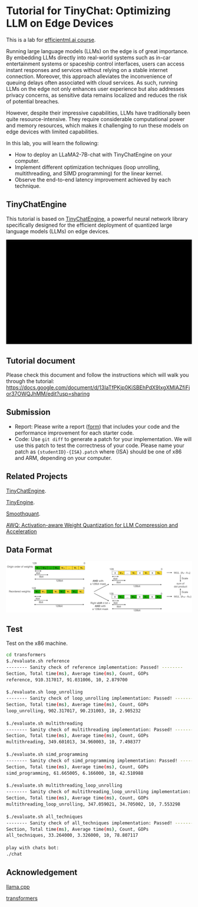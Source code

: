 # Tutorial for TinyChat: Optimizing LLM on Edge Devices

This is a lab for [efficientml.ai course](https://efficientml.ai/).

Running large language models (LLMs) on the edge is of great importance. By embedding LLMs directly into real-world systems such as in-car entertainment systems or spaceship control interfaces, users can access instant responses and services without relying on a stable internet connection. Moreover, this approach alleviates the inconvenience of queuing delays often associated with cloud services. As such, running LLMs on the edge not only enhances user experience but also addresses privacy concerns, as sensitive data remains localized and reduces the risk of potential breaches.

However, despite their impressive capabilities, LLMs have traditionally been quite resource-intensive. They require considerable computational power and memory resources, which makes it challenging to run these models on edge devices with limited capabilities.

In this lab, you will learn the following:
* How to deploy an LLaMA2-7B-chat with TinyChatEngine on your computer.
* Implement different optimization techniques (loop unrolling, multithreading, and SIMD programming) for the linear kernel.
* Observe the end-to-end latency improvement achieved by each technique.


## TinyChatEngine

This tutorial is based on [TinyChatEngine](https://github.com/mit-han-lab/TinyChatEngine), a powerful neural network library specifically designed for the efficient deployment of quantized large language models (LLMs) on edge devices. 

![demo](assets/figures/chat.gif)

## Tutorial document

Please check this document and follow the instructions which will walk you through the tutorial: https://docs.google.com/document/d/13IaTfPKjp0KiSBEhPdX9IxgXMIAZfiFjor37OWQJhMM/edit?usp=sharing

## Submission

* Report: Please write a report ([form](https://docs.google.com/document/d/17Z_ab8EhDvjcigLXdDqMqd2LTVsZ4CnpOYNkRTrnTmU/edit?usp=sharing)) that includes your code and the performance improvement for each starter code. 
* Code: Use `git diff` to generate a patch for your implementation. We will use this patch to test the correctness of your code. Please name your patch as `{studentID}-{ISA}.patch` where {ISA} should be one of x86 and ARM, depending on your computer.

## Related Projects

[TinyChatEngine](https://github.com/mit-han-lab/TinyChatEngine).

[TinyEngine](https://github.com/mit-han-lab/tinyengine).

[Smoothquant](https://github.com/mit-han-lab/smoothquant).

[AWQ: Activation-aware Weight Quantization for LLM Compression and Acceleration](https://github.com/mit-han-lab/llm-awq)

## Data Format

![Arm](assets/figures/data_format.png)

## Test
Test on the x86 machine.

```bash
cd transformers
$./evaluate.sh reference
-------- Sanity check of reference implementation: Passed! -------- 
Section, Total time(ms), Average time(ms), Count, GOPs
reference, 910.317017, 91.031006, 10, 2.879700

$./evaluate.sh loop_unrolling
-------- Sanity check of loop_unrolling implementation: Passed! -------- 
Section, Total time(ms), Average time(ms), Count, GOPs
loop_unrolling, 902.317017, 90.231003, 10, 2.905232

$./evaluate.sh multithreading
-------- Sanity check of multithreading implementation: Passed! -------- 
Section, Total time(ms), Average time(ms), Count, GOPs
multithreading, 349.601013, 34.960003, 10, 7.498377

$./evaluate.sh simd_programming
-------- Sanity check of simd_programming implementation: Passed! -------- 
Section, Total time(ms), Average time(ms), Count, GOPs
simd_programming, 61.665005, 6.166000, 10, 42.510988

$./evaluate.sh multithreading_loop_unrolling
-------- Sanity check of multithreading_loop_unrolling implementation: Passed! -------- 
Section, Total time(ms), Average time(ms), Count, GOPs
multithreading_loop_unrolling, 347.059021, 34.705002, 10, 7.553298

$./evaluate.sh all_techniques
-------- Sanity check of all_techniques implementation: Passed! -------- 
Section, Total time(ms), Average time(ms), Count, GOPs
all_techniques, 33.264000, 3.326000, 10, 78.807117

play with chats bot:
./chat
```

## Acknowledgement

[llama.cpp](https://github.com/ggerganov/llama.cpp)

[transformers](https://github.com/huggingface/transformers)
